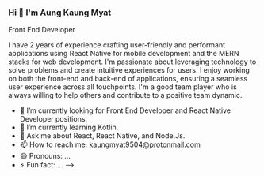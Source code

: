 ### Hi 👋 I'm Aung Kaung Myat
Front End Developer

I have 2 years of experience crafting user-friendly and performant applications using React Native for mobile development and the MERN stacks for web development.  I'm passionate about leveraging technology to solve problems and create intuitive experiences for users.  I enjoy working on both the front-end and back-end of applications, ensuring a seamless user experience across all touchpoints.  I'm a good team player who is always willing to help others and contribute to a positive team dynamic.

- 🔭 I’m currently looking for Front End Developer and React Native Developer positions.
- 🌱 I’m currently learning Kotlin.
- 💬 Ask me about React, React Native, and Node.Js.
- 📫 How to reach me: kaungmyat9504@protonmail.com
- 😄 Pronouns: ...
- ⚡ Fun fact: ...
-->

